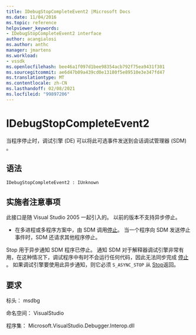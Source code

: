 ```yaml
---
title: IDebugStopCompleteEvent2 |Microsoft Docs
ms.date: 11/04/2016
ms.topic: reference
helpviewer_keywords:
- IDebugStopCompleteEvent2 interface
author: acangialosi
ms.author: anthc
manager: jmartens
ms.workload:
- vssdk
ms.openlocfilehash: bee46a1f097d1bee98354acb792f75ea9431f301
ms.sourcegitcommit: ae6d47b09a439cd0e13180f5e89510e3e347fd47
ms.translationtype: MT
ms.contentlocale: zh-CN
ms.lasthandoff: 02/08/2021
ms.locfileid: "99897206"
---
```

# <a name="idebugstopcompleteevent2"></a>IDebugStopCompleteEvent2

当程序停止时，调试引擎 (DE) 可以将此可选事件发送到会话调试管理器 (SDM) 。

## <a name="syntax"></a>语法

```
IDebugStopCompleteEvent2 : IUnknown
```

## <a name="notes-for-implementers"></a>实施者注意事项

此接口是随 Visual Studio 2005 一起引入的。 以前的版本不支持异步停止。

- 在多进程或多程序方案中，由 SDM 调用[停止](../../../extensibility/debugger/reference/idebugengineprogram2-stop.md)。 当一个程序向 SDM 发送停止事件时，SDM 还请求其他程序停止。

Stop 用于异步通知 SDM 程序已停止。 通知 SDM 对于解释器调试引擎非常有用，在这种情况下，调试程序中有时不会运行任何代码，因此无法同步完成 [停止](../../../extensibility/debugger/reference/idebugengineprogram2-stop.md) 。 如果调试引擎要使用此异步通知，则它必须 `S_ASYNC_STOP` 从 [Stop](../../../extensibility/debugger/reference/idebugengineprogram2-stop.md)返回。

## <a name="requirements"></a>要求

标头： msdbg

命名空间： VisualStudio

程序集： Microsoft.VisualStudio.Debugger.Interop.dll
